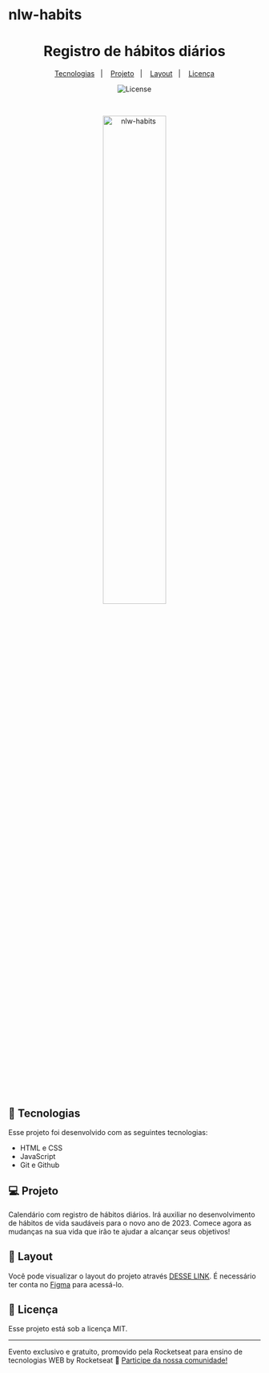 # nlw-habits
<h1 align="center">Registro de hábitos diários</h1>

<p align="center">
  <a href="#-tecnologias">Tecnologias</a>&nbsp;&nbsp;&nbsp;|&nbsp;&nbsp;&nbsp;
  <a href="#-projeto">Projeto</a>&nbsp;&nbsp;&nbsp;|&nbsp;&nbsp;&nbsp;
  <a href="#-layout">Layout</a>&nbsp;&nbsp;&nbsp;|&nbsp;&nbsp;&nbsp;
  <a href="#memo-licença">Licença</a>
</p>

<p align="center">
  <img alt="License" src="https://img.shields.io/static/v1?label=license&message=MIT&color=49AA26&labelColor=000000">
</p>

<br>

<p align="center">
  <img alt="nlw-habits" src="https://i.postimg.cc/L65xd08W/nlw-habits.png" width="50%">
</p>

## 🚀 Tecnologias

Esse projeto foi desenvolvido com as seguintes tecnologias:

- HTML e CSS
- JavaScript
- Git e Github

## 💻 Projeto

Calendário com registro de hábitos diários. Irá auxiliar no desenvolvimento de hábitos de vida saudáveis para o novo ano de 2023. 
Comece agora as mudanças na sua vida que irão te ajudar a alcançar seus objetivos!

## 🔖 Layout

Você pode visualizar o layout do projeto através [DESSE LINK](https://www.figma.com/community/file/1195327109778210238). É necessário ter conta no [Figma](https://figma.com) para acessá-lo.

## :memo: Licença

Esse projeto está sob a licença MIT.

---

Evento exclusivo e gratuito, promovido pela Rocketseat para ensino de tecnologias WEB by Rocketseat 
:wave: [Participe da nossa comunidade!](https://discord.gg/rocketseat)
